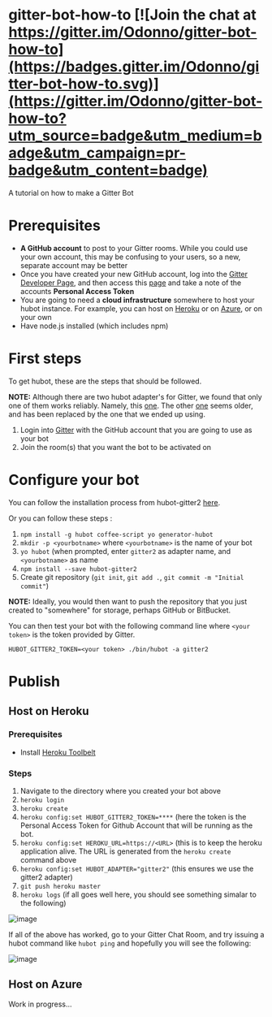 # gitter-bot-how-to [![Join the chat at https://gitter.im/Odonno/gitter-bot-how-to](https://badges.gitter.im/Odonno/gitter-bot-how-to.svg)](https://gitter.im/Odonno/gitter-bot-how-to?utm_source=badge&utm_medium=badge&utm_campaign=pr-badge&utm_content=badge)

A tutorial on how to make a Gitter Bot

# Prerequisites

* **A GitHub account** to post to your Gitter rooms. While you could use your own account, this may be confusing to your users, so a new, separate account may be better
* Once you have created your new GitHub account, log into the [Gitter Developer Page](https://developer.gitter.im/docs/welcome), and then access this [page](https://developer.gitter.im/apps) and take a note of the accounts **Personal Access Token**
* You are going to need a **cloud infrastructure** somewhere to host your hubot instance. For example, you can host on [Heroku](https://dashboard.heroku.com/) or on [Azure](https://azure.microsoft.com/), or on your own
* Have node.js installed (which includes npm)

# First steps

To get hubot, these are the steps that should be followed.

**NOTE:** Although there are two hubot adapter's for Gitter, we found that only one of them works reliably. Namely, this [one](https://github.com/huafu/hubot-gitter2). The other [one](https://github.com/kcjpop/hubot-gitter) seems older, and has been replaced by the one that we ended up using.

1. Login into [Gitter](http://gitter.im) with the GitHub account that you are going to use as your bot
1. Join the room(s) that you want the bot to be activated on

# Configure your bot

You can follow the installation process from hubot-gitter2 [here](https://github.com/huafu/hubot-gitter2#installation).

Or you can follow these steps :

1. `npm install -g hubot coffee-script yo generator-hubot`
2. `mkdir -p <yourbotname>` where `<yourbotname>` is the name of your bot
3. `yo hubot` (when prompted, enter `gitter2` as adapter name, and `<yourbotname>` as name
4. `npm install --save hubot-gitter2`
5. Create git repository (`git init`, `git add .`,  `git commit -m "Initial commit"`)

**NOTE:** Ideally, you would then want to push the repository that you just created to "somewhere" for storage, perhaps GitHub or BitBucket.

You can then test your bot with the following command line where `<your token>` is the token provided by Gitter.

`HUBOT_GITTER2_TOKEN=<your token> ./bin/hubot -a gitter2`

# Publish

## Host on Heroku

### Prerequisites

* Install [Heroku Toolbelt](https://toolbelt.heroku.com/)

### Steps

1. Navigate to the directory where you created your bot above
2. `heroku login`
3. `heroku create`
4. `heroku config:set HUBOT_GITTER2_TOKEN=****` (here the token is the Personal Access Token for Github Account that will be running as the bot.
5. `heroku config:set HEROKU_URL=https://<URL>` (this is to keep the heroku application alive.  The URL is generated from the `heroku create` command above
6. `heroku config:set HUBOT_ADAPTER="gitter2"` (this ensures we use the gitter2 adapter)
7. `git push heroku master`
8. `heroku logs` (if all goes well here, you should see something simalar to the following)

![image](https://cloud.githubusercontent.com/assets/1271146/5890975/1b0b13d4-a471-11e4-97db-9be2b5fbae77.png)

If all of the above has worked, go to your Gitter Chat Room, and try issuing a hubot command like `hubot ping` and hopefully you will see the following:

![image](https://cloud.githubusercontent.com/assets/1271146/5890979/96fa7066-a471-11e4-9042-b1db63b4e984.png)

## Host on Azure

Work in progress...
